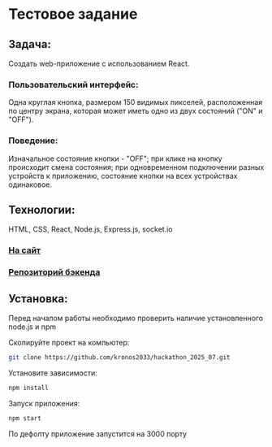 # Тестовое задание

## Задача:
Создать web-приложение c использованием React.
### Пользовательский интерфейс:
Одна круглая кнопка, размером 150 видимых пикселей, расположенная по центру экрана, которая может иметь одно из двух состояний ("ON" и "OFF").
### Поведение:
Изначальное состояние кнопки - "OFF";
при клике на кнопку происходит смена состояния;
при одновременном подключении разных устройств к приложению, состояние кнопки на всех устройствах одинаковое.

## Технологии:
HTML, CSS, React, Node.js, Express.js, socket.io

### [На сайт](http://super-button.students.nomoreparties.space/)

### [Репозиторий бэкенда](https://github.com/Kalibryyy/superkassa-test-task-api)

## Установка:
Перед началом работы необходимо проверить наличие установленного node.js и npm

Скопируйте проект на компьютер:
```bash
git clone https://github.com/kronos2033/hackathon_2025_07.git
```

Установите зависимости:
```bash
npm install
```

Запуск приложения:
```bash
npm start
```

По дефолту приложение запустится на 3000 порту

